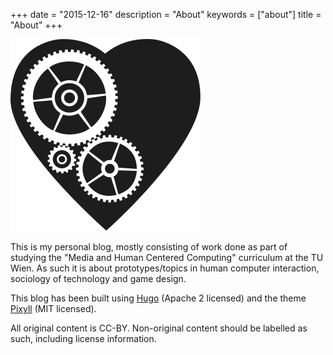 +++
date = "2015-12-16"
description = "About"
keywords = ["about"]
title = "About"
+++

![](/assets/logo.svg)

This is my personal blog, mostly consisting of work done as part of studying the "Media and Human Centered Computing" curriculum at the TU Wien. As such it is about prototypes/topics in human computer interaction, sociology of technology and game design.

This blog has been built using [Hugo](http://gohugo.io/) (Apache 2 licensed) and the theme [Pixyll](https://github.com/azmelanar/hugo-theme-pixyll) (MIT licensed).

All original content is CC-BY. Non-original content should be labelled as such, including license information.
